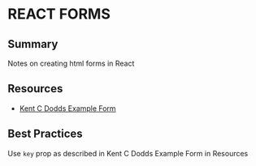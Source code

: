 # REACT FORMS

## Summary

Notes on creating html forms in React

## Resources

- [Kent C Dodds Example Form](https://kentcdodds.com/blog/understanding-reacts-key-prop)

## Best Practices

Use `key` prop as described in Kent C Dodds Example Form in Resources
